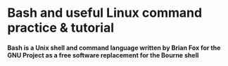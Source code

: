# Bash and useful Linux command practice & tutorial

#### Bash is a Unix shell and command language written by Brian Fox for the GNU Project as a free software replacement for the Bourne shell
